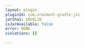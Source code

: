 ```yaml
---
layout: plugin
pluginId: com.vraiment.gradle.jni
jarSha1: INVALID
isJarAvailable: false
error: NONE
violations: []

---
```

